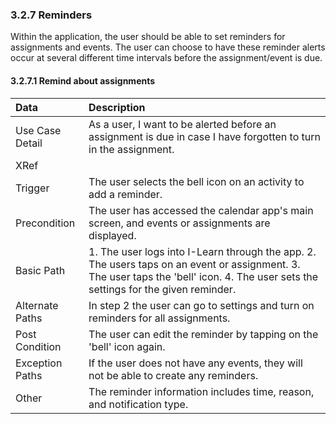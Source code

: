 ### 3.2.7 Reminders

Within the application, the user should be able to set reminders for assignments and events. The user can choose to have these reminder alerts occur at several different time intervals before the assignment/event is due.

#### 3.2.7.1 Remind about assignments

|Data           | Description |
|:--------------|:-----------------|
|Use Case Detail| As a user, I want to be alerted before an assignment is due in case I have forgotten to turn in the assignment. |
|XRef           ||
|Trigger	| The user selects the bell icon on an activity to add a reminder.|		
|Precondition 	| The user has accessed the calendar app's main screen, and events or assignments are displayed.|
|Basic Path	| 1. The user logs into I-Learn through the app. 2. The users taps on an event or assignment. 3. The user taps the 'bell' icon. 4. The user sets the settings for the given reminder.|
|Alternate Paths| In step 2 the user can go to settings and turn on reminders for all assignments.|
|Post Condition| The user can edit the reminder by tapping on the 'bell' icon again.|
|Exception Paths	| If the user does not have any events, they will not be able to create any reminders.|
|Other		| The reminder information includes time, reason, and notification type.|
